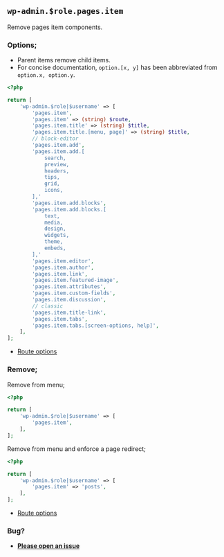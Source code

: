 ## `wp-admin.$role.pages.item`

Remove pages item components.

### Options;

- Parent items remove child items.
- For concise documentation, `option.[x, y]` has been abbreviated from `option.x, option.y`.

```php
<?php

return [
	'wp-admin.$role|$username' => [
		'pages.item',
		'pages.item' => (string) $route,
		'pages.item.title' => (string) $title,
		'pages.item.title.[menu, page]' => (string) $title,
		// block-editor
		'pages.item.add',
		'pages.item.add.[
			search,
			preview,
			headers,
			tips,
			grid,
			icons,
		],'
		'pages.item.add.blocks',
		'pages.item.add.blocks.[
			text,
			media,
			design,
			widgets,
			theme,
			embeds,
		],'
		'pages.item.editor',
		'pages.item.author',
		'pages.item.link',
		'pages.item.featured-image',
		'pages.item.attributes',
		'pages.item.custom-fields',
		'pages.item.discussion',
		// classic
		'pages.item.title-link',
		'pages.item.tabs',
		'pages.item.tabs.[screen-options, help]',
	],
];
```

- [Route options](../route-options.md)

### Remove;

Remove from menu;

```php
<?php

return [
	'wp-admin.$role|$username' => [
		'pages.item',
	],
];
```

Remove from menu and enforce a page redirect;

```php
<?php

return [
	'wp-admin.$role|$username' => [
		'pages.item' => 'posts',
	],
];
```

- [Route options](../route-options.md)

### Bug?

- **[Please open an issue](https://github.com/darrenjacoby/intervention/issues/new?title=[wp-admin.pages.item]&labels=bug&assignees=darrenjacoby)**
